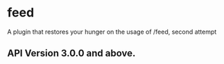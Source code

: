 # feed
A plugin that restores your hunger on the usage of /feed, second attempt

## API Version 3.0.0 and above.
